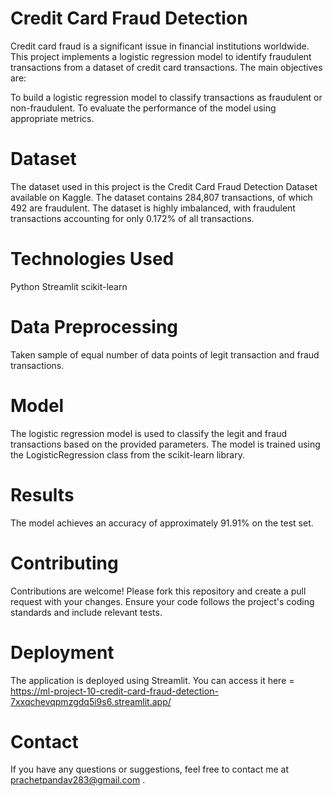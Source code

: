 # Credit Card Fraud Detection
Credit card fraud is a significant issue in financial institutions worldwide. This project implements a logistic regression model to identify fraudulent transactions from a dataset of credit card transactions. The main objectives are:

To build a logistic regression model to classify transactions as fraudulent or non-fraudulent.
To evaluate the performance of the model using appropriate metrics.

# Dataset
The dataset used in this project is the Credit Card Fraud Detection Dataset available on Kaggle. The dataset contains 284,807 transactions, of which 492 are fraudulent. The dataset is highly imbalanced, with fraudulent transactions accounting for only 0.172% of all transactions.

# Technologies Used
Python Streamlit scikit-learn

# Data Preprocessing
Taken sample of equal number of data points of legit transaction and fraud transactions.

# Model
The logistic regression model is used to classify the legit and fraud transactions based on the provided parameters. The model is trained using the LogisticRegression class from the scikit-learn library.

# Results
The model achieves an accuracy of approximately 91.91% on the test set.

# Contributing
Contributions are welcome! Please fork this repository and create a pull request with your changes. Ensure your code follows the project's coding standards and include relevant tests.

# Deployment
The application is deployed using Streamlit. You can access it here = https://ml-project-10-credit-card-fraud-detection-7xxqchevqpmzgdq5i9s6.streamlit.app/

# Contact
If you have any questions or suggestions, feel free to contact me at prachetpandav283@gmail.com .
